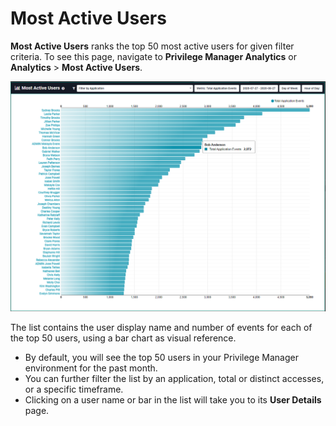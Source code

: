 [title]: # (Most Active Users)
[tags]: # (Privilege Manager,Privileged Behavior Analytics,PBA,Operations,Most Active,Users)
[priority]: # (4560)

# Most Active Users

**Most Active Users** ranks the top 50 most active users for given filter criteria. To see this page, navigate to **Privilege Manager Analytics** or **Analytics** > **Most Active Users**.

![50 Most Active Users Chart](images/most-active-users.png "50 Most Active Users by application access")

The list contains the user display name and number of events for each of the top 50 users, using a bar chart as visual reference.

* By default, you will see the top 50 users in your Privilege Manager environment for the past month.
* You can further filter the list by an application, total or distinct accesses, or a specific timeframe.
* Clicking on a user name or bar in the list will take you to its **User Details** page.
